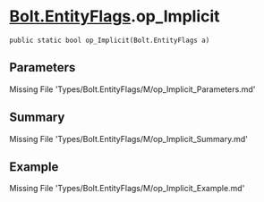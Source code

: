 # [Bolt.EntityFlags](Types/Bolt.EntityFlags.md).op_Implicit
`public static bool op_Implicit(Bolt.EntityFlags a)`
## Parameters
Missing File 'Types/Bolt.EntityFlags/M/op_Implicit_Parameters.md'
## Summary
Missing File 'Types/Bolt.EntityFlags/M/op_Implicit_Summary.md'
## Example
Missing File 'Types/Bolt.EntityFlags/M/op_Implicit_Example.md'
